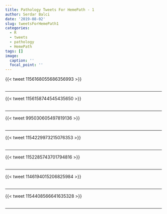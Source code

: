 ```yaml
---
title: Pathology Tweets For HemePath - 1
author: Serdar Balci
date: '2019-08-02'
slug: tweetsForHemePath1
categories:
  - R
  - tweets
  - pathology
  - HemePath
tags: []
image:
  caption: ''
  focal_point: ''
---
```



{{< tweet 1156168055686356993 >}}
<br>
<br>
<hr>
{{< tweet 1156158744545435650 >}}
<br>
<br>
<hr>
{{< tweet 995030605497819136 >}}
<br>
<br>
<hr>
{{< tweet 1154229973215076353 >}}
<br>
<br>
<hr>
{{< tweet 1152285743701794816 >}}
<br>
<br>
<hr>
{{< tweet 1146194015206825984 >}}
<br>
<br>
<hr>
{{< tweet 1154408566641635328 >}}
<br>
<br>
<hr>
